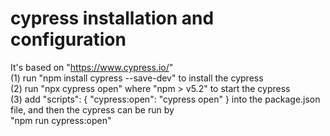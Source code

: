 # cypress installation and configuration
It's based on "https://www.cypress.io/" <br>
(1) run "npm install cypress --save-dev" to install the cypress <br>
(2) run "npx cypress open" where "npm > v5.2" to start the cypress <br>
(3) add   "scripts": { "cypress:open": "cypress open" } into the package.json file, and then the cypress can be run by <br>
"npm run cypress:open"

